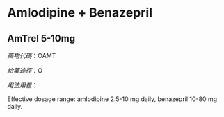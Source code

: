 # Amlodipine + Benazepril

## AmTrel 5-10mg

*藥物代碼*：OAMT

*給藥途徑*：O

*用法用量*：

Effective dosage range: amlodipine 2.5-10 mg daily, benazepril 10-80 mg daily.

